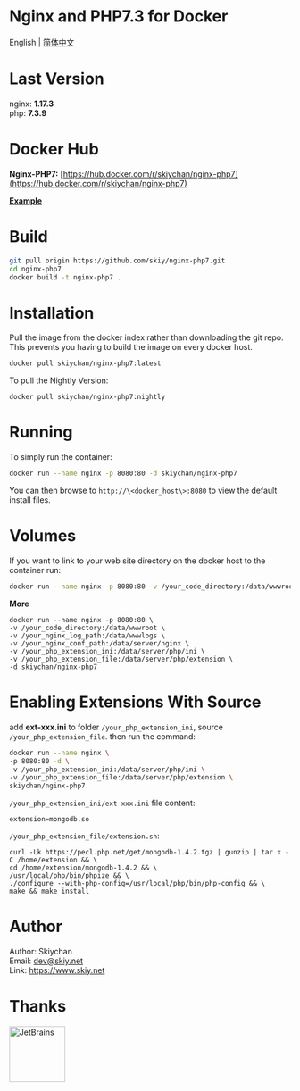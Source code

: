 # Nginx and PHP7.3 for Docker

English | [简体中文](./README_CN.md)

# Last Version
nginx: **1.17.3**   
php:   **7.3.9**

# Docker Hub   
**Nginx-PHP7:** [https://hub.docker.com/r/skiychan/nginx-php7](https://hub.docker.com/r/skiychan/nginx-php7)   

**[Example](https://github.com/skiy/nginx-php7/wiki/Example)**

# Build
```sh
git pull origin https://github.com/skiy/nginx-php7.git
cd nginx-php7
docker build -t nginx-php7 .
```
   
# Installation
Pull the image from the docker index rather than downloading the git repo. This prevents you having to build the image on every docker host.

```sh   
docker pull skiychan/nginx-php7:latest
```

To pull the Nightly Version:   
```
docker pull skiychan/nginx-php7:nightly
```

# Running
To simply run the container:

```sh
docker run --name nginx -p 8080:80 -d skiychan/nginx-php7
```
You can then browse to ```http://\<docker_host\>:8080``` to view the default install files.

# Volumes
If you want to link to your web site directory on the docker host to the container run:

```sh
docker run --name nginx -p 8080:80 -v /your_code_directory:/data/wwwroot -d skiychan/nginx-php7
```

**More**
```
docker run --name nginx -p 8080:80 \
-v /your_code_directory:/data/wwwroot \
-v /your_nginx_log_path:/data/wwwlogs \
-v /your_nginx_conf_path:/data/server/nginx \
-v /your_php_extension_ini:/data/server/php/ini \
-v /your_php_extension_file:/data/server/php/extension \
-d skiychan/nginx-php7
```

# Enabling Extensions With Source
add **ext-xxx.ini** to folder ```/your_php_extension_ini```, source ```/your_php_extension_file```. then run the command:   
```sh
docker run --name nginx \
-p 8080:80 -d \
-v /your_php_extension_ini:/data/server/php/ini \
-v /your_php_extension_file:/data/server/php/extension \
skiychan/nginx-php7
```

```/your_php_extension_ini/ext-xxx.ini``` file content:
```
extension=mongodb.so
```

```/your_php_extension_file/extension.sh```: 
```  
curl -Lk https://pecl.php.net/get/mongodb-1.4.2.tgz | gunzip | tar x -C /home/extension && \
cd /home/extension/mongodb-1.4.2 && \
/usr/local/php/bin/phpize && \
./configure --with-php-config=/usr/local/php/bin/php-config && \
make && make install
```

# Author
Author: Skiychan    
Email:  dev@skiy.net       
Link:   https://www.skiy.net

# Thanks
<a href="https://www.jetbrains.com/?from=GoFrame"><img src="https://camo.githubusercontent.com/d4143cfccf26532a30c578a2689bafcc5aa41572/68747470733a2f2f676f6672616d652e6f72672f696d616765732f6a6574627261696e732e706e67" width="100" alt="JetBrains"/></a>